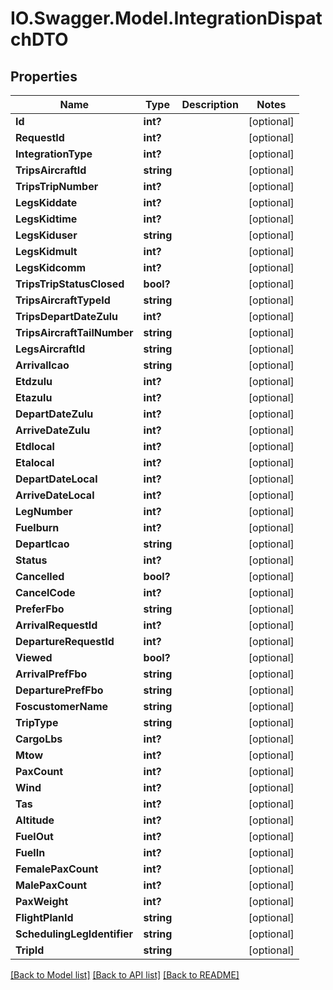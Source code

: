 # IO.Swagger.Model.IntegrationDispatchDTO
## Properties

Name | Type | Description | Notes
------------ | ------------- | ------------- | -------------
**Id** | **int?** |  | [optional] 
**RequestId** | **int?** |  | [optional] 
**IntegrationType** | **int?** |  | [optional] 
**TripsAircraftId** | **string** |  | [optional] 
**TripsTripNumber** | **int?** |  | [optional] 
**LegsKiddate** | **int?** |  | [optional] 
**LegsKidtime** | **int?** |  | [optional] 
**LegsKiduser** | **string** |  | [optional] 
**LegsKidmult** | **int?** |  | [optional] 
**LegsKidcomm** | **int?** |  | [optional] 
**TripsTripStatusClosed** | **bool?** |  | [optional] 
**TripsAircraftTypeId** | **string** |  | [optional] 
**TripsDepartDateZulu** | **int?** |  | [optional] 
**TripsAircraftTailNumber** | **string** |  | [optional] 
**LegsAircraftId** | **string** |  | [optional] 
**ArrivalIcao** | **string** |  | [optional] 
**Etdzulu** | **int?** |  | [optional] 
**Etazulu** | **int?** |  | [optional] 
**DepartDateZulu** | **int?** |  | [optional] 
**ArriveDateZulu** | **int?** |  | [optional] 
**Etdlocal** | **int?** |  | [optional] 
**Etalocal** | **int?** |  | [optional] 
**DepartDateLocal** | **int?** |  | [optional] 
**ArriveDateLocal** | **int?** |  | [optional] 
**LegNumber** | **int?** |  | [optional] 
**Fuelburn** | **int?** |  | [optional] 
**DepartIcao** | **string** |  | [optional] 
**Status** | **int?** |  | [optional] 
**Cancelled** | **bool?** |  | [optional] 
**CancelCode** | **int?** |  | [optional] 
**PreferFbo** | **string** |  | [optional] 
**ArrivalRequestId** | **int?** |  | [optional] 
**DepartureRequestId** | **int?** |  | [optional] 
**Viewed** | **bool?** |  | [optional] 
**ArrivalPrefFbo** | **string** |  | [optional] 
**DeparturePrefFbo** | **string** |  | [optional] 
**FoscustomerName** | **string** |  | [optional] 
**TripType** | **string** |  | [optional] 
**CargoLbs** | **int?** |  | [optional] 
**Mtow** | **int?** |  | [optional] 
**PaxCount** | **int?** |  | [optional] 
**Wind** | **int?** |  | [optional] 
**Tas** | **int?** |  | [optional] 
**Altitude** | **int?** |  | [optional] 
**FuelOut** | **int?** |  | [optional] 
**FuelIn** | **int?** |  | [optional] 
**FemalePaxCount** | **int?** |  | [optional] 
**MalePaxCount** | **int?** |  | [optional] 
**PaxWeight** | **int?** |  | [optional] 
**FlightPlanId** | **string** |  | [optional] 
**SchedulingLegIdentifier** | **string** |  | [optional] 
**TripId** | **string** |  | [optional] 

[[Back to Model list]](../README.md#documentation-for-models) [[Back to API list]](../README.md#documentation-for-api-endpoints) [[Back to README]](../README.md)

